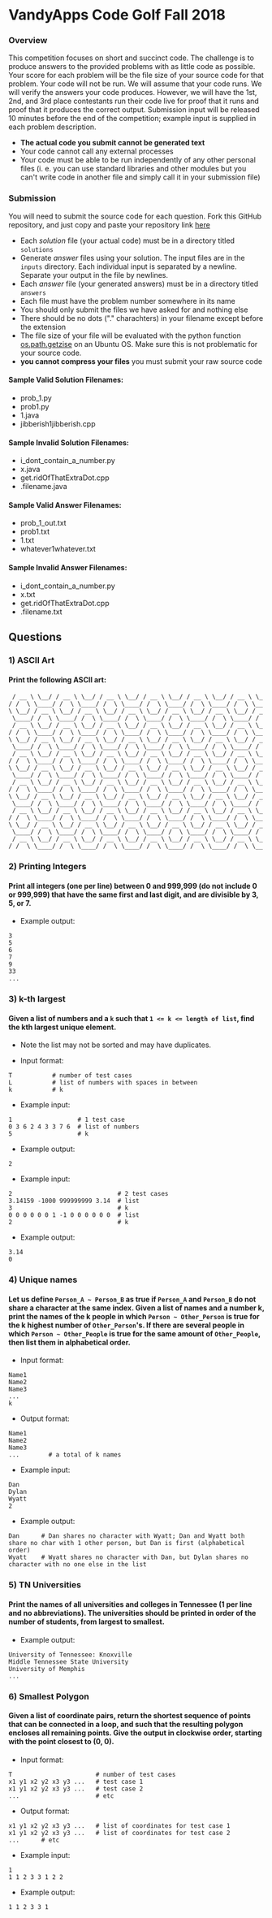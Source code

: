 # VandyApps Code Golf Fall 2018

### Overview
This competition focuses on short and succinct code. 
The challenge is to produce answers to the provided problems with as little code as possible.
Your score for each problem will be the file size of your source code for that problem. Your code will not be run. We will assume that your code runs. We will verify the answers your code produces.
However, we will have the 1st, 2nd, and 3rd place contestants run their code live for proof that
it runs and proof that it produces the correct output. Submission input will be released 10 minutes before the end of the competition; example input is supplied in each problem description.
* **The actual code you submit cannot be generated text**
* Your code cannot call any external processes
* Your code must be able to be run independently of any other personal files (i. e. you can use standard libraries and other modules but you can't write code in another file and simply call it in your submission file)

### Submission
You will need to submit the source code for each question.
Fork this GitHub repository, and just copy and paste your repository link [here](https://goo.gl/forms/qTg8xoZpNKi86IWB3)
* Each _solution_ file (your actual code) must be in a directory titled `solutions`
* Generate _answer_ files using your solution. The input files are in the `inputs` directory. Each individual input is separated by a newline. Separate your output in the file by newlines.
* Each _answer_ file (your generated answers) must be in a directory titled `answers`
* Each file must have the problem number somewhere in its name
* You should only submit the files we have asked for and nothing else
* There should be no dots ("." charachters) in your filename except before the extension
* The file size of your file will be evaluated with the python function [os.path.getzise](https://docs.python.org/2/library/os.path.html?highlight=os.path.getsize#os.path.getsize) on an Ubuntu OS. Make sure this is not problematic for your source code.
* **you cannot compress your files** you must submit your raw source code

#### Sample Valid Solution Filenames:
* prob_1.py
* prob1.py
* 1.java
* jibberish1jibberish.cpp

#### Sample Invalid Solution Filenames:
* i_dont_contain_a_number.py
* x.java
* get.ridOfThatExtraDot.cpp
* .filename.java

#### Sample Valid Answer Filenames:
* prob_1_out.txt
* prob1.txt
* 1.txt
* whatever1whatever.txt

#### Sample Invalid Answer Filenames:
* i_dont_contain_a_number.py
* x.txt
* get.ridOfThatExtraDot.cpp
* .filename.txt

## Questions

### 1) ASCII Art

#### Print the following ASCII art:

```ascii
 / __ \ \__/ / __ \ \__/ / __ \ \__/ / __ \ \__/ / __ \ \__/ / __ \ \_
/ /  \ \____/ /  \ \____/ /  \ \____/ /  \ \____/ /  \ \____/ /  \ \__
\ \__/ / __ \ \__/ / __ \ \__/ / __ \ \__/ / __ \ \__/ / __ \ \__/ / _
 \____/ /  \ \____/ /  \ \____/ /  \ \____/ /  \ \____/ /  \ \____/ / 
 / __ \ \__/ / __ \ \__/ / __ \ \__/ / __ \ \__/ / __ \ \__/ / __ \ \_
/ /  \ \____/ /  \ \____/ /  \ \____/ /  \ \____/ /  \ \____/ /  \ \__
\ \__/ / __ \ \__/ / __ \ \__/ / __ \ \__/ / __ \ \__/ / __ \ \__/ / _
 \____/ /  \ \____/ /  \ \____/ /  \ \____/ /  \ \____/ /  \ \____/ / 
 / __ \ \__/ / __ \ \__/ / __ \ \__/ / __ \ \__/ / __ \ \__/ / __ \ \_
/ /  \ \____/ /  \ \____/ /  \ \____/ /  \ \____/ /  \ \____/ /  \ \__
\ \__/ / __ \ \__/ / __ \ \__/ / __ \ \__/ / __ \ \__/ / __ \ \__/ / _
 \____/ /  \ \____/ /  \ \____/ /  \ \____/ /  \ \____/ /  \ \____/ / 
 / __ \ \__/ / __ \ \__/ / __ \ \__/ / __ \ \__/ / __ \ \__/ / __ \ \_
/ /  \ \____/ /  \ \____/ /  \ \____/ /  \ \____/ /  \ \____/ /  \ \__
\ \__/ / __ \ \__/ / __ \ \__/ / __ \ \__/ / __ \ \__/ / __ \ \__/ / _
 \____/ /  \ \____/ /  \ \____/ /  \ \____/ /  \ \____/ /  \ \____/ / 
 / __ \ \__/ / __ \ \__/ / __ \ \__/ / __ \ \__/ / __ \ \__/ / __ \ \_
/ /  \ \____/ /  \ \____/ /  \ \____/ /  \ \____/ /  \ \____/ /  \ \__
\ \__/ / __ \ \__/ / __ \ \__/ / __ \ \__/ / __ \ \__/ / __ \ \__/ / _
 \____/ /  \ \____/ /  \ \____/ /  \ \____/ /  \ \____/ /  \ \____/ / 
 / __ \ \__/ / __ \ \__/ / __ \ \__/ / __ \ \__/ / __ \ \__/ / __ \ \_
/ /  \ \____/ /  \ \____/ /  \ \____/ /  \ \____/ /  \ \____/ /  \ \__
```

### 2) Printing Integers
#### Print all integers (one per line) between 0 and 999,999 (do not include 0 or 999,999) that have the same first and last digit, and are divisible by 3, 5, or 7.

- Example output:
```
3
5
6
7
9
33
...

```

### 3) k-th largest
#### Given a list of numbers and a `k` such that `1 <= k <= length of list`, find the kth largest unique element. 
- Note the list may not be sorted and may have duplicates.

- Input format:
```
T           # number of test cases
L           # list of numbers with spaces in between
k           # k
```

- Example input:
```
1                  # 1 test case
0 3 6 2 4 3 3 7 6  # list of numbers
5                  # k
```
- Example output:
```
2
```

- Example input:
```
2                             # 2 test cases
3.14159 -1000 999999999 3.14  # list
3                             # k
0 0 0 0 0 0 1 -1 0 0 0 0 0 0  # list
2                             # k
```
- Example output:
```
3.14
0
```

### 4) Unique names
#### Let us define `Person_A ~ Person_B` as true if `Person_A` and `Person_B` do not share a character at the same index. Given a list of names and a number k, print the names of the k people in which `Person ~ Other_Person` is true for the k highest number of `Other_Person`'s. If there are several people in which `Person ~ Other_People` is true for the same amount of `Other_People`, then list them in alphabetical order.

- Input format:
```
Name1
Name2
Name3
...
k
```
- Output format:
```
Name1
Name2
Name3
...        # a total of k names
```

- Example input:
```
Dan
Dylan 
Wyatt
2
```
- Example output:
```
Dan      # Dan shares no character with Wyatt; Dan and Wyatt both share no char with 1 other person, but Dan is first (alphabetical order)
Wyatt    # Wyatt shares no character with Dan, but Dylan shares no character with no one else in the list
```

### 5) TN Universities
#### Print the names of all universities and colleges in Tennessee (1 per line and no abbreviations). The universities should be printed in order of the number of students, from largest to smallest.

- Example output:
```
University of Tennessee: Knoxville
Middle Tennessee State University
University of Memphis
...
```

### 6) Smallest Polygon
#### Given a list of coordinate pairs, return the shortest sequence of points that can be connected in a loop, and such that the resulting polygon encloses all remaining points. Give the output in clockwise order, starting with the point closest to (0, 0). 

- Input format:
```
T                       # number of test cases
x1 y1 x2 y2 x3 y3 ...   # test case 1
x1 y1 x2 y2 x3 y3 ...   # test case 2
...                     # etc
```
- Output format:
```
x1 y1 x2 y2 x3 y3 ...   # list of coordinates for test case 1
x1 y1 x2 y2 x3 y3 ...   # list of coordinates for test case 2
...      # etc
```

- Example input:
```
1
1 1 2 3 3 1 2 2
```
- Example output:
```
1 1 2 3 3 1
```
